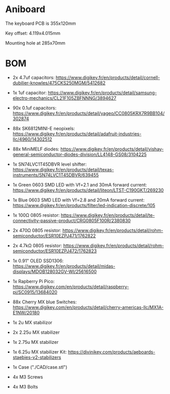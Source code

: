 # Aniboard

The keyboard PCB is 355x120mm

Key offset: 4.119x4.015mm

Mounting hole at 285x70mm

# BOM
- 2x 4.7uf capacitors: https://www.digikey.fr/en/products/detail/cornell-dubilier-knowles/475CKS250MGM/5412682
- 1x 1uf capacitor: https://www.digikey.fr/en/products/detail/samsung-electro-mechanics/CL21F105ZBFNNNG/3894627
- 90x 0.1uf capacitors: https://www.digikey.fr/en/products/detail/yageo/CC0805KRX7R9BB104/302874
- 88x SK6812MINI-E neopixels: https://www.digikey.fr/en/products/detail/adafruit-industries-llc/4960/14302512
- 88x MiniMELF diodes: https://www.digikey.fr/en/products/detail/vishay-general-semiconductor-diodes-division/LL4148-GS08/3104225
- 1x SN74LVC1T45DBVR level shifter: https://www.digikey.fr/en/products/detail/texas-instruments/SN74LVC1T45DBVR/639455
- 1x Green 0603 SMD LED with Vf=2.1 and 30mA forward current: https://www.digikey.fr/en/products/detail/liteon/LTST-C190GKT/269230
- 1x Blue 0603 SMD LED with Vf=2.8 and 20mA forward current: https://www.digikey.fr/en/products/filter/led-indication-discrete/105
- 1x 100Ω 0805 resistor: https://www.digikey.fr/en/products/detail/te-connectivity-passive-product/CRG0805F100R/2380830
- 2x 470Ω 0805 resistor: https://www.digikey.fr/en/products/detail/rohm-semiconductor/ESR10EZPJ471/1762822
- 2x 4.7kΩ 0805 resistor: https://www.digikey.fr/en/products/detail/rohm-semiconductor/ESR10EZPJ472/1762823
- 1x 0.91" OLED SSD1306: https://www.digikey.fr/en/products/detail/midas-displays/MDOB128032GV-WI/25616500
- 1x Rapberry Pi Pico: https://www.digikey.com/en/products/detail/raspberry-pi/SC0915/13684020

- 88x Cherry MX blue Switches: https://www.digikey.com/en/products/detail/cherry-americas-llc/MX1A-E1NW/20180

- 1x 2u MX stabilizor
- 2x 2.25u MX stabilizer
- 1x 2.75u MX stabilizer
- 1x 6.25u MX stabilizer
Kit: https://divinikey.com/products/aeboards-staebies-v2-stabilizers

- 1x Case ("./CAD/case.stl")

- 4x M3 Screws
- 4x M3 Bolts
